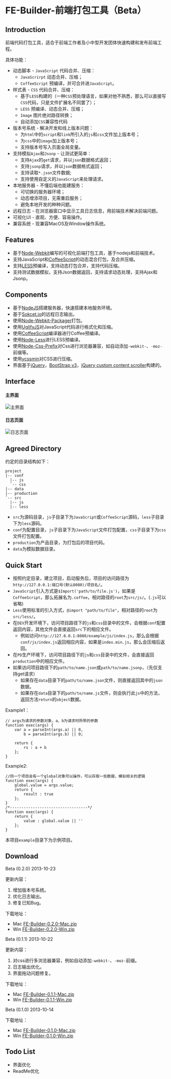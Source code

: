 # FE-Builder-前端打包工具（Beta）


## Introduction

前端代码打包工具，适合于前端工作者及小中型开发团体快速构建和发布前端工程。

具体功能：

* 动态脚本 - `JavaScript` 代码合并、压缩：
  * `JavaScrirpt` 动态合并、压缩；
  * `CoffeeScript` 预编译，并可合并进`JavaScript`。
* 样式表 - `CSS` 代码合并、压缩：
  * 基于`LESS`构建的（一种`CSS`预处理语言，如果对他不熟悉，那么可以直接写`CSS`代码，只是文件扩展名不同罢了）；
  * `LESS` 预编译、动态合并、压缩；
  * `Image` 图片绝对路径转换；
  * 自动添加`CSS`兼容性代码
* 版本号系统 - 解决开发和线上版本问题：
  * 为`html`中的`script`和`link`所引入的`js`和`css`文件加上版本号；
  * 为`css`中的`image`加上版本号；
  * 支持版本号写入页面全局变量。
* 支持模拟`Ajax`和`Jsonp` - 让测试更简单：
  * 支持`Ajax`的`get`请求，并以`json`数据格式返回；
  * 支持`jsonp`请求，并以`json`数据格式返回；
  * 支持读取`*.json`文件数据;
  * 支持使用自定义的`JavaScript`来处理请求。
* 本地服务器 - 不懂后端也能建服务：
  * 可切换的服务器环境；
  * 动态增添项目，无需重启服务；
  * 避免本地开发的种种问题。
* 远程日志 - 在浏览器窗口中显示工具日志信息，用前端技术解决前端问题。
* 可视化UI - 直观、方便、容易操作。
* 兼容系统 - 现兼容MacOS及Window操作系统。


## Features

* 基于[Node-Webkit](https://raw.github.com/rogerwang/node-webkit)编写的可视化前端打包工具，基于nodejs和前端技术。
* 支持JavaScript和[CoffeeScript](http://jashkenas.github.io/coffee-script/)的动态混合打包，及合并压缩。
* 支持[LESS](http://lesscss.net)预编译，支持动态打包合并，支持代码压缩。
* 支持测试数据模拟，支持Json数据返回，支持请求动态处理，支持Ajax和Jsonp。

## Components

* 基于[NodeJS](http://nodejs.org)搭建服务器，快速搭建本地服务环境。
* 基于[Sokcet.io](http://socket.io)的远程日志输出。
* 使用[Node-Webkit-Packager](https://gitcafe.com/EdwonLim/Node-Webkit-Packager)打包。
* 使用[UglifyJS](https://github.com/mishoo/UglifyJS)对JavaScript代码进行格式化和压缩。
* 使用[CoffeeScript](http://jashkenas.github.io/coffee-script/)编译器进行Coffee预编译。
* 使用[Node-Less](https://gitcafe.com/EdwonLim/node-less)进行LESS预编译。
* 使用[Node-Css-Prefix](https://gitcafe.com/EdwonLim/Node-Css-Prefix)对Css进行浏览器兼容，如自动添加`-webkit-`、`-moz-`前缀等。
* 使用[ycssmin](https://github.com/yui/ycssmin)对CSS进行压缩。
* 界面基于[jQuery](http://jquery.com)，[BootStrap v3](http://v3.bootcss.com/)，[jQuery custom content scroller](http://manos.malihu.gr/jquery-custom-content-scroller/)构建的。

## Interface

#### 主界面
![主界面](http://febuilder.sinaapp.com/FEB.png)

#### 日志页面
![日志页面](http://febuilder.sinaapp.com/FEB_log.png)

## Agreed Directory

约定的目录结构如下：

```
project
|-- conf
  |-- js
  `-- css 
|-- data
|-- production
`-- src
  |-- js
  |-- less
```

* `src`为源码目录，`js`子目录下为`JavaScript`或`CoffeeScript`源码，`less`子目录下为`less`源码。
* `conf`为配置目录，`js`子目录下为`JavaScript`文件打包配置，`css`子目录下为`css`文件打包配置。
* `production`为产品目录，为打包后的项目代码。
* `data`为模拟数据目录。

## Quick Start

* 按照约定目录，建立项目，启动服务后，项目的访问路径为`http://127.0.0.1:端口号(默认8080)/项目名/`。
* `JavaScript`引入方式是`$Import('path/to/file.js')`，如果是`CoffeeScript`，那么拓展名为`.coffee`，相对路径的`root`为`src/js/`。(`.js`可以省略)
* `Less`使用标准的引入方式，`@import "path/to/file"`，相对路径的`root`为`src/less/`。
* 在`DEV`开发环境下，访问项目路径下的`js`和`css`目录中的文件，会根据`conf`配置返回内容，其他文件会直接返回`src`下的相应文件。
  * 例如访问`http://127.0.0.1:8080/example/js/index.js`，那么会根据`conf/js/index.js`返回相应内容，如果是`index.min.js`，那么会压缩后返回。
* 在`PD`生产环境下，访问项目路径下的`js`和`css`目录中的文件，会直接返回`production`中的相应文件。
* 如果访问项目路径下的`path/to/name.json`或`path/to/name.jsonp`，（先仅支持get请求）
  * 如果存在`data`目录下的`path/to/name.json`文件，则直接返回其中的`json`数据。
  * 如果存在`data`目录下的`path/to/name.js`文件，则会执行此`js`中的方法，返回方法`return`的`object`数据。
 
Example1：
 
```
// args为请求的参数对象，a、b为请求时所带的参数
function exec(args) {
    var a = parseInt(args.a) || 0,
        b = parseInt(args.b) || 0;

    return {
        rs : a + b
    };
}
```
Example2:

```
//同一个项目会有一个global对象可以操作，可以存取一些数据，模拟相关的逻辑
function exec(args) {
    global.value = args.value;
    return {
        result : true
    };
}
/*----------------------------------*/
function exec(args) {
    return {
        value : global.value || ''
    };
}
```

本项目`example`目录下为示例项目。

## Download

Beta (0.2.0) 2013-10-23

更新内容：

1. 增加版本号系统。
2. 优化日志输出。
3. 修复已知Bug。

下载地址：

* Mac [FE-Builder-0.2.0-Mac.zip](http://pan.baidu.com/s/1JUha)
* Win [FE-Builder-0.2.0-Win.zip](http://pan.baidu.com/s/13QkuV)

Beta (0.1.1) 2013-10-22

更新内容：

1. 对css进行多浏览器兼容，例如自动添加`-webkit-`、`-moz-`前缀。
2. 日志输出优化。
3. 界面拖动问题修复。

下载地址：

* Mac [FE-Builder-0.1.1-Mac.zip](http://pan.baidu.com/s/1suLCO)
* Win [FE-Builder-0.1.1-Win.zip](http://pan.baidu.com/s/1JQAv)

Beta (0.1.0) 2013-10-14

下载地址：

* Mac [FE-Builder-0.1.0-Mac.zip](http://pan.baidu.com/s/1wxGlz)
* Win [FE-Builder-0.1.0-Win.zip](http://pan.baidu.com/s/1uvNaT)


## Todo List

* 界面优化
* ReadMe优化

